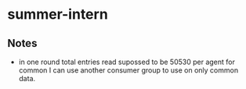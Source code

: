 # summer-intern

## Notes
* in one round total entries read supossed to be 50530 per agent 
for common I can use another consumer group to use on only common data.
